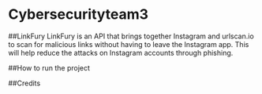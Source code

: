 # Cybersecurityteam3
##LinkFury
LinkFury is an API that brings together Instagram and urlscan.io to scan for malicious links without having to leave the Instagram app. This will help reduce the attacks on Instagram accounts through phishing.

##How to run the project

##Credits
